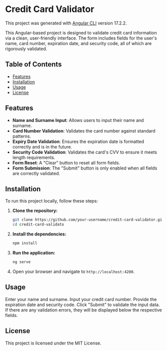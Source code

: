 # Credit Card Validator

This project was generated with [Angular CLI](https://github.com/angular/angular-cli) version 17.2.2.

This Angular-based project is designed to validate credit card information via a clean, user-friendly interface. The form includes fields for the user's name, card number, expiration date, and security code, all of which are rigorously validated.

## Table of Contents

- [Features](#features)
- [Installation](#installation)
- [Usage](#usage)
- [License](#license)

## Features

- **Name and Surname Input**: Allows users to input their name and surname.
- **Card Number Validation**: Validates the card number against standard patterns.
- **Expiry Date Validation**: Ensures the expiration date is formatted correctly and is in the future.
- **Security Code Validation**: Validates the card's CVV to ensure it meets length requirements.
- **Form Reset**: A "Clear" button to reset all form fields.
- **Form Submission**: The "Submit" button is only enabled when all fields are correctly validated.

  
## Installation

To run this project locally, follow these steps:

1. **Clone the repository:**
    ```bash
    git clone https://github.com/your-username/credit-card-validator.git
    cd credit-card-validato
    ```

2. **Install the dependencies:**
    ```bash
    npm install
    ```

3. **Run the application:**
    ```bash
    ng serve
    ```

4. Open your browser and navigate to `http://localhost:4200`.

## Usage

Enter your name and surname.
Input your credit card number.
Provide the expiration date and security code.
Click "Submit" to validate the input data. If there are any validation errors, they will be displayed below the respective fields.

## License

This project is licensed under the MIT License.
